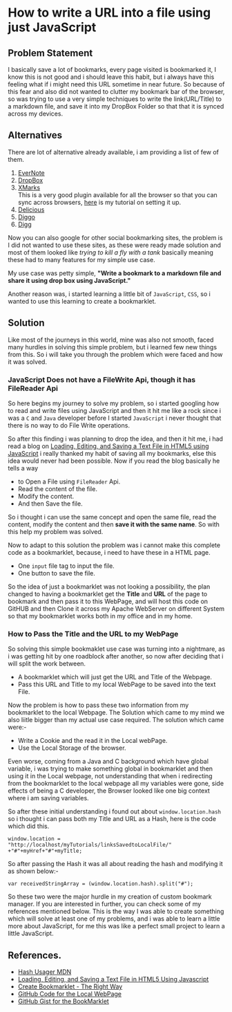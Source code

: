 # How to write a URL into a file using just JavaScript #

## Problem Statement ##
I basically save a lot of bookmarks, every page visited is bookmarked it, I know this is not good and i should leave this habit, but i always have this feeling what if i might need this URL sometime in near future. So because of this fear  and also did not wanted to clutter my bookmark bar of the browser, so was trying to use a very simple techniques to write the link(URL/Title) to a markdown file, and save it into my DropBox Folder so that that it is synced across my devices.

## Alternatives ##
There are lot of alternative already available, i am providing a list of few of them.  
1. [EverNote](https://evernote.com/)  
2. [DropBox](https://www.dropbox.com/)  
3. [XMarks](http://www.xmarks.com/)  
This is a very good plugin available for all the browser so that you can sync across browsers, [here](https://archerimagine.wordpress.com/2013/10/01/sync-your-bookmarks-seemlessly-acrross-browser-and-computers/) is my tutorial on setting it up.  
4. [Delicious](http://del.icio.us/)  
5. [Diggo](http://www.diigo.com/)  
6. [Digg](http://www.digg.com/)  

Now you can also google for other social bookmarking sites, the problem is I did not wanted to use these sites, as these were ready made solution and most of them looked like *trying to kill a fly with a tank* basically meaning these had to many features for my simple use case.  

My use case was petty simple, **"Write a bookmark to a markdown file and share it using drop box using JavaScript."**

Another reason was, i started learning a little bit of `JavaScript`, `CSS`, so i wanted to use this learning to create a bookmarklet.

## Solution ##
Like most of the journeys in this world, mine was also not smooth, faced many hurdles in solving this simple problem, but i learned few new things from this. So i will take you through the problem which were faced and how it was solved.

### JavaScript Does not have a FileWrite Api, though it has FileReader Api ###

So here begins my journey to solve my problem, so i started googling how to read and write files using JavaScript and then it hit me like a rock since i was  a `C` and `Java` developer before I started `JavaScript` i never thought that there is no way to do File Write operations. 

So after this finding i was planning to drop the idea, and then it hit me, i had read a blog on [Loading, Editing, and Saving a Text File in HTML5 using JavaScript](http://thiscouldbebetter.wordpress.com/2012/12/18/loading-editing-and-saving-a-text-file-in-html5-using-javascrip/) i really thanked my habit of saving all my bookmarks, else this idea would never had been possible. Now if you read the blog basically he tells a way  

* to Open a File using `FileReader` Api.
* Read the content of the file.
* Modify the content.
* And then Save the file.

So i thought i can use the same concept and open the same file, read the content, modify the content and then **save it with the same name**. So with this help my problem was solved.

Now to adapt to this solution the problem was i cannot make this complete code as a bookmarklet, because, i need to have these in a HTML page.

* One `input` file tag to input the file.
* One button to save the file.

So the idea of just a bookmarklet was not looking a possibility, the plan changed to having a bookmarklet get the **Title** and **URL** of the page to bookmark and then pass it to this WebPage, and will host this code on GitHUB and then Clone it across my Apache WebServer on different System so that my bookmarklet works both in my office and in my home.

### How to Pass the Title and  the URL to my WebPage ###
So solving this simple bookmaklet use case was turning into a nightmare, as i was getting hit by one roadblock after another, so now after deciding that i will split the work between.  

* A bookmarklet which will just get the URL and Title of the Webpage.
* Pass this URL and Title to my local WebPage to be saved into the text File.

Now the problem is how to pass these two information from my bookmarklet to the local Webpage. The Solution which came to my mind we also liitle bigger than my actual use case required. The solution which came were:-  

* Write a Cookie and the read it in the Local webPage.
* Use the Local Storage of the browser.

Even worse, coming from a Java and C background which have global variable, i was trying to make something global in bookmarklet and then using it in the Local webpage, not understanding that when i redirecting from the bookmarklet to the local webpage all my variables were gone, side effects of being a C developer, the Browser looked like one big context where i am saving variables. 

So after these initial understanding i found out about `window.location.hash` so i thought i can pass both my Title and URL as a Hash, here is the code which did this.

````
window.location = "http://localhost/myTutorials/linksSavedtoLocalFile/" +"#"+myHref+"#"+myTitle;
````

So after passing the Hash it was all about reading the hash and modifying it as shown below:-  

````
var receivedStringArray = (window.location.hash).split("#");
````

So these two were the major hurdle in my creation of custom bookmark manager. If you are interested in further, you can check some of my references mentioned below. This is the way I was able to create something which will solve at least one of my problems, and i was able to learn a little more about JavaScript, for me this was like a perfect small project to learn a little JavaScript.

## References. ##
* [Hash Usager MDN](https://developer.mozilla.org/en-US/docs/Web/API/Window.location)
* [Loading, Editing, and Saving a Text File in HTML5 Using Javascript](http://thiscouldbebetter.wordpress.com/2012/12/18/loading-editing-and-saving-a-text-file-in-html5-using-javascrip/)
* [Create Bookmarklet - The Right Way](http://code.tutsplus.com/tutorials/create-bookmarklets-the-right-way--net-18154)
* [GitHub Code for the Local WebPage](https://github.com/archerImagine/linksSavedtoLocalFile)
* [GitHub Gist for the BookMarklet](link)